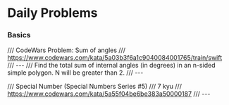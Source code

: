 # Daily Problems

### Basics

/// CodeWars Problem: Sum of angles
/// https://www.codewars.com/kata/5a03b3f6a1c9040084001765/train/swift
/// ---
/// Find the total sum of internal angles (in degrees) in an n-sided simple polygon. N will be greater than 2.
/// ---

/// Special Number (Special Numbers Series #5)
/// 7 kyu
/// https://www.codewars.com/kata/5a55f04be6be383a50000187
/// ---

